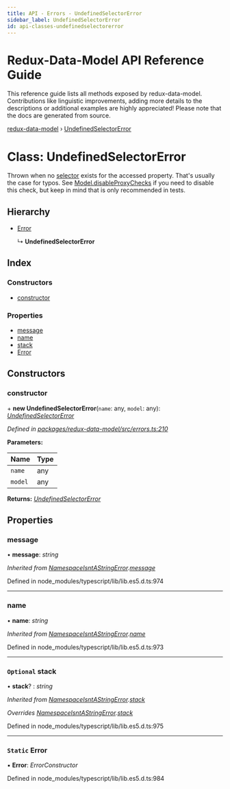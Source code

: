 ```yaml
---
title: API - Errors - UndefinedSelectorError
sidebar_label: UndefinedSelectorError
id: api-classes-undefinedselectorerror
---
```


# Redux-Data-Model API Reference Guide

This reference guide lists all methods exposed by redux-data-model. Contributions like linguistic improvements, adding
more details to the descriptions or additional examples are highly appreciated! Please note that the docs are
generated from source.

[redux-data-model](../README.md) › [UndefinedSelectorError](undefinedselectorerror.md)

# Class: UndefinedSelectorError

Thrown when no [selector](../interfaces/modeloptions.md#optional-selectors) exists for the accessed property.
That's usually the case for typos. See [Model.disableProxyChecks](model.md#static-disableproxychecks) if you need to disable this check,
but keep in mind that is only recommended in tests.

## Hierarchy

* [Error](namespaceisntastringerror.md#static-error)

  ↳ **UndefinedSelectorError**

## Index

### Constructors

* [constructor](undefinedselectorerror.md#constructor)

### Properties

* [message](undefinedselectorerror.md#message)
* [name](undefinedselectorerror.md#name)
* [stack](undefinedselectorerror.md#optional-stack)
* [Error](undefinedselectorerror.md#static-error)

## Constructors

###  constructor

\+ **new UndefinedSelectorError**(`name`: any, `model`: any): *[UndefinedSelectorError](undefinedselectorerror.md)*

*Defined in [packages/redux-data-model/src/errors.ts:210](https://github.com/kayak/redux-data-model/blob/3a623f8/packages/redux-data-model/src/errors.ts#L210)*

**Parameters:**

Name | Type |
------ | ------ |
`name` | any |
`model` | any |

**Returns:** *[UndefinedSelectorError](undefinedselectorerror.md)*

## Properties

###  message

• **message**: *string*

*Inherited from [NamespaceIsntAStringError](namespaceisntastringerror.md).[message](namespaceisntastringerror.md#message)*

Defined in node_modules/typescript/lib/lib.es5.d.ts:974

___

###  name

• **name**: *string*

*Inherited from [NamespaceIsntAStringError](namespaceisntastringerror.md).[name](namespaceisntastringerror.md#name)*

Defined in node_modules/typescript/lib/lib.es5.d.ts:973

___

### `Optional` stack

• **stack**? : *string*

*Inherited from [NamespaceIsntAStringError](namespaceisntastringerror.md).[stack](namespaceisntastringerror.md#optional-stack)*

*Overrides [NamespaceIsntAStringError](namespaceisntastringerror.md).[stack](namespaceisntastringerror.md#optional-stack)*

Defined in node_modules/typescript/lib/lib.es5.d.ts:975

___

### `Static` Error

▪ **Error**: *ErrorConstructor*

Defined in node_modules/typescript/lib/lib.es5.d.ts:984
